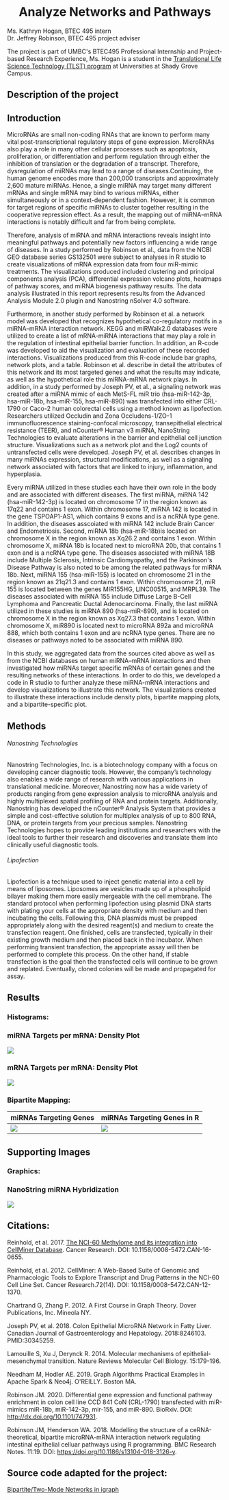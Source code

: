 <h1 align="center">
Analyze Networks and Pathways</h1>


Ms. Kathryn Hogan, BTEC 495 intern<br>
Dr. Jeffrey Robinson, BTEC 495 project adviser

The project is part of UMBC's BTEC495 Professional Internship and Project-based Research Experience, Ms. Hogan is a student in the [Translational Life Science Technology (TLST) program](http://shadygrove.umbc.edu/tlst.php) at Universities at Shady Grove Campus.

<h2 align="left">
Description of the project
</h2>

<h2 align="left">
Introduction
</h2>

  MicroRNAs are small non-coding RNAs that are known to perform many vital post-transcriptional regulatory steps of gene expression. MicroRNAs also play a role in many other cellular processes such as apoptosis, proliferation, or differentiation and perform regulation through either the inhibition of translation or the degradation of a transcript. Therefore, dysregulation of miRNAs may lead to a range of diseases.Continuing, the human genome encodes more than 200,000 transcripts and approximately 2,600 mature miRNAs. Hence, a single miRNA may target many different mRNAs and single mRNA may bind to various miRNAs, either simultaneously or in a context-dependent fashion. However, it is common for target regions of specific miRNAs to cluster together resulting in the cooperative repression effect. As a result, the mapping out of miRNA–mRNA interactions is notably difficult and far from being complete.

  Therefore, analysis of miRNA and mRNA interactions reveals insight into meaningful pathways and potentially new factors influencing a wide range of diseases. In a study performed by Robinson et al., data from the NCBI GEO database series GS132501 were subject to analyses in R studio to create visualizations of mRNA expression data from four miR-mimic treatments. The visualizations produced included clustering and principal components analysis (PCA), differential expression volcano plots, heatmaps of pathway scores, and miRNA biogenesis pathway results. The data analysis illustrated in this report represents results from the Advanced Analysis Module 2.0 plugin and Nanostring nSolver 4.0 software. 

  Furthermore, in another study performed by Robinson et al. a network model was developed that recognizes hypothetical co-regulatory motifs in a miRNA–mRNA interaction network. KEGG and miRWalk2.0 databases were utilized to create a list of mRNA-miRNA interactions that may play a role in the regulation of intestinal epithelial barrier function. In addition, an R-code was developed to aid the visualization and evaluation of these recorded interactions. Visualizations produced from this R-code include bar graphs, network plots, and a table. Robinson et al. describe in detail the attributes of this network and its most targeted genes and what the results may indicate, as well as the hypothetical role this miRNA-mRNA network plays. In addition, in a study performed by Joseph PV, et al., a signaling network was created after a miRNA mimic of each MetS-FL miR trio (hsa-miR-142-3p, hsa-miR-18b, hsa-miR-155, hsa-miR-890) was transfected into either CRL-1790 or Caco-2 human colorectal cells using a method known as lipofection. Researchers utilized Occludin and Zona Occludens-1/ZO-1 immunofluorescence staining-confocal microscopy, transepithelial electrical resistance (TEER), and nCounter® Human v3 miRNA, NanoString Technologies to evaluate alterations in the barrier and epithelial cell junction structure. Visualizations such as a network plot and the Log2 counts of untransfected cells were developed. Joseph PV, et al. describes changes in many miRNAs expression, structural modifications, as well as a signaling network associated with factors that are linked to injury, inflammation, and hyperplasia.
  
  Every miRNA utilized in these studies each have their own role in the body and are associated with different diseases. The first miRNA, miRNA 142 (hsa-miR-142-3p) is located on chromosome 17 in the region known as 17q22 and contains 1 exon. Within chromosome 17, miRNA 142 is located in the gene TSPOAP1-AS1, which contains 9 exons and is a ncRNA type gene.  In addition, the diseases asscoiated with miRNA 142 include Brain Cancer and Endometriosis. Second, miRNA 18b (hsa-miR-18b)is located on chromosome X in the region known as Xq26.2 and contains 1 exon. Within chromosome X, miRNA 18b is located next to microRNA 20b, that contains 1 exon and is a ncRNA type gene. The diseases associated with miRNA 18B include Multiple Sclerosis, Intrinsic Cardiomyopathy, and the Parkinson's Disease Pathway is also noted to be among the related pathways for miRNA 18b. Next, miRNA 155 (hsa-miR-155) is located on chromosome 21 in the region known as 21q21.3 and contains 1 exon. Within chromosome 21, miR 155 is located between the genes MIR155HG, LINC00515, and MRPL39. The diseases associated with miRNA 155 include Diffuse Large B-Cell Lymphoma and Pancreatic Ductal Adenocarcinoma. Finally, the last miRNA utilized in these studies is miRNA 890 (hsa-miR-890), and is located on chromosome X in the region known as Xq27.3 that contains 1 exon. Within chromosome X, miR890 is located next to microRNA 892a and microRNA 888, which both contains 1 exon and are ncRNA type genes. There are no diseases or pathways noted to be associated with miRNA 890.


  In this study, we aggregated data from the sources cited above as well as from the NCBI databases on human miRNA–mRNA interactions and then investigated how miRNAs target specific mRNAs of certain genes and the resulting networks of these interactions. In order to do this, we developed a code in R studio to further analyze these miRNA-mRNA interactions and develop visualizations to illustrate this network. The visualizations created to illustrate these interactions include density plots, bipartite mapping plots, and a bipartite-specific plot.


<h2 align="left">
Methods
</h2>

###### Nanostring Technologies

Nanostring Technologies, Inc. is a biotechnology company with a focus on developing cancer diagnostic tools. However, the company’s technology also enables a wide range of research with various applications in translational medicine. Moreover, Nanostring now has a wide variety of products ranging from gene expression analysis to microRNA analysis and highly multiplexed spatial profiling of RNA and protein targets. Additionally, Nanostring has developed the nCounter® Analysis System that provides a simple and cost-effective solution for multiplex analysis of up to 800 RNA, DNA, or protein targets from your precious samples. Nanostring Technologies hopes to provide leading institutions and researchers with the ideal tools to further their research and discoveries and translate them into clinically useful diagnostic tools.

###### Lipofection

Lipofection is a technique used to inject genetic material into a cell by means of liposomes. Liposomes are vesicles made up of a phospholipid bilayer making them more easily mergeable with the cell membrane. The standard protocol when performing lipofection using plasmid DNA starts with plating your cells at the appropriate density with medium and then incubating the cells. Following this, DNA plasmids must be prepped appropriately along with the desired reagent(s) and medium to create the transfection reagent. One finished, cells are transfected, typically in their existing growth medium and then placed back in the incubator. When performing transient transfection, the appropriate assay will then be performed to complete this process. On the other hand, if stable transfection is the goal then the transfected cells will continue to be grown and replated. Eventually, cloned colonies will be made and propagated for assay.




<h2 align="left">
Results
</h2>

### Histograms: 

### miRNA Targets per mRNA: Density Plot
![](Fig_Output/Rplot.png)

### mRNA Targets per mRNA: Density Plot
![](Fig_Output/Rplot01.png)

### Bipartite Mapping:
| miRNAs Targeting Genes | miRNAs Targeting Genes in R |
  | --- | --- |
  | ![](Fig_Output/NetworkVis.png) | ![](Fig_Output/RploBPmap.png) |
  
  
<h2 align="left">  
Supporting Images
</h2>

### Graphics: 

### NanoString miRNA Hybridization
![](Fig_Output/NS_miRNA_protocol.jpg)


<h2 align="left">
Citations:
</h2>

Reinhold, et al. 2017. [The NCI-60 Methylome and its integration into CellMiner Database](https://cancerres.aacrjournals.org/content/77/3/601). Cancer Research. DOI: 10.1158/0008-5472.CAN-16-0655.

Reinhold, et al. 2012. CellMiner: A Web-Based Suite of Genomic and Pharmacologic Tools to Explore Transcript and Drug Patterns in the NCI-60 Cell Line Set. Cancer Research.72(14). DOI: 10.1158/0008-5472.CAN-12-1370. 

Chartrand G, Zhang P. 2012. A First Course in Graph Theory. Dover Publications, Inc. Mineola NY.

Joseph PV, et al. 2018. Colon Epithelial MicroRNA Network in Fatty Liver. Canadian Journal of Gastroenterology and Hepatology. 2018:8246103. PMID:30345259.

Lamouille S, Xu J, Derynck R. 2014. Molecular mechanisms of epithelial-mesenchymal transition. Nature Reviews Molecular Cell Biology. 15:179-196. 

Needham M, Hodler AE. 2019. Graph Algorithms Practical Examples in Apache Spark & Neo4j. O'REILLY. Boston MA.

Robinson JM. 2020. Differential gene expression and functional pathway enrichment in colon cell line CCD 841 CoN (CRL-1790) transfected with miR-mimics miR-18b, miR-142-3p, mir-155, and miR-890.  BioRxiv. DOI: http://dx.doi.org/10.1101/747931.

Robinson JM, Henderson WA. 2018. Modelling the structure of a ceRNA-theoretical, bipartite microRNA-mRNA interaction network regulating intestinal epithelial celluar pathways using R programming.  BMC Research Notes. 11:19. DOI: https://doi.org/10.1186/s13104-018-3126-y.

<h2 align="left">
Source code adapted for the project:
</h2>  

[Bipartite/Two-Mode Networks in igraph](https://rpubs.com/pjmurphy/317838)


